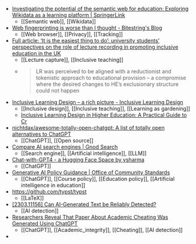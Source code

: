 - [Investigating the potential of the semantic web for education: Exploring Wikidata as a learning platform | SpringerLink](https://link.springer.com/article/10.1007/s10639-023-11664-1)
	- [[Semantic web]], [[Wikidata]]
- [Web fingerprinting is worse than I thought - Bitestring's Blog](https://www.bitestring.com/posts/2023-03-19-web-fingerprinting-is-worse-than-I-thought.html)
	- [[Web browser]], [[Privacy]], [[Tracking]]
- [Full article: ‘It is the easiest thing to do’: university students’ perspectives on the role of lecture recording in promoting inclusive education in the UK](https://www.tandfonline.com/doi/full/10.1080/13562517.2022.2162814)
	- [[Lecture capture]], [[Inclusive teaching]]
	- >LR was perceived to be aligned with a reductionist and tokenistic approach to educational provision – a compromise where the desired changes to HE’s exclusionary structure could not happen
- [Inclusive Learning Design – a rich picture - Inclusive Learning Design](https://inclusivelearningdesign.com/inclusive-tree/)
	- [[Inclusive design]], [[Inclusive teaching]], [[Learning as gardening]]
	- [Inclusive Learning Design in Higher Education: A Practical Guide to Cr](https://www.routledge.com/Inclusive-Learning-Design-in-Higher-Education-A-Practical-Guide-to-Creating/Rossi/p/book/9781032136189#)
- [nichtdax/awesome-totally-open-chatgpt: A list of totally open alternatives to ChatGPT](https://github.com/nichtdax/awesome-totally-open-chatgpt)
	- [[ChatGPT]], [[Open source]]
- [Compare AI search engines | Gnod Search](https://www.gnod.com/search/ai)
	- [[Search engine]], [[Artificial intelligence]], [[LLM]]
- [Chat-with-GPT4 - a Hugging Face Space by ysharma](https://huggingface.co/spaces/ysharma/ChatGPT4)
	- [[ChatGPT]]
- [Generative AI Policy Guidance | Office of Community Standards](https://communitystandards.stanford.edu/generative-ai-policy-guidance)
	- [[ChatGPT]], [[Course policy]], [[Education policy]], [[Artificial intelligence in education]]
- https://github.com/typst/typst
	- [[LaTeX]]
- [[2303.11156] Can AI-Generated Text be Reliably Detected?](https://arxiv.org/abs/2303.11156)
	- [[AI detection]]
- [Researchers Reveal That Paper About Academic Cheating Was Generated Using ChatGPT](https://futurism.com/the-byte/paper-passed-peer-review-generated-chatgpt)
	- [[ChatGPT]], [[Academic_integrity]], [[Cheating]], [[AI detection]]
-